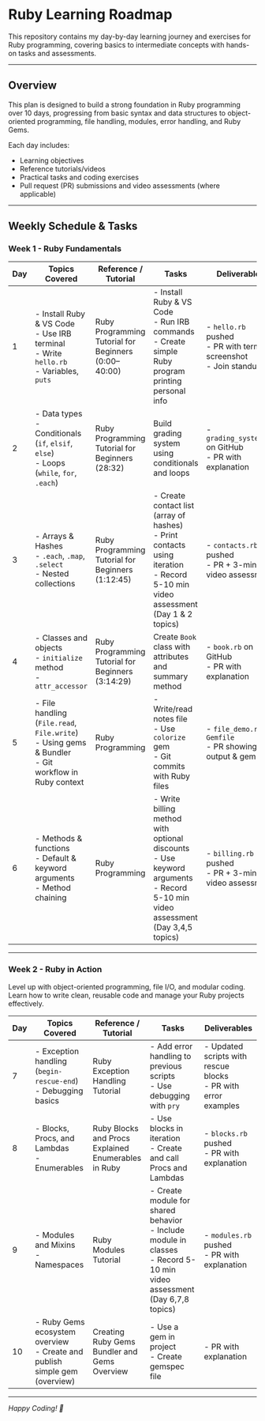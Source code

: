 # Ruby Learning Roadmap

This repository contains my day-by-day learning journey and exercises for Ruby programming, covering basics to intermediate concepts with hands-on tasks and assessments.

---

## Overview

This plan is designed to build a strong foundation in Ruby programming over 10 days, progressing from basic syntax and data structures to object-oriented programming, file handling, modules, error handling, and Ruby Gems.

Each day includes:
- Learning objectives
- Reference tutorials/videos
- Practical tasks and coding exercises
- Pull request (PR) submissions and video assessments (where applicable)

---

## Weekly Schedule & Tasks

### Week 1 - Ruby Fundamentals

| Day | Topics Covered                                         | Reference / Tutorial                                  | Tasks                                                    | Deliverables                                  |
|------|------------------------------------------------------|------------------------------------------------------|----------------------------------------------------------|-----------------------------------------------|
| 1    | - Install Ruby & VS Code <br> - Use IRB terminal <br> - Write `hello.rb` <br> - Variables, `puts` | Ruby Programming Tutorial for Beginners (0:00–40:00) | - Install Ruby & VS Code <br> - Run IRB commands <br> - Create simple Ruby program printing personal info | - `hello.rb` pushed <br> - PR with terminal screenshot <br> - Join standup |
| 2    | - Data types <br> - Conditionals (`if`, `elsif`, `else`) <br> - Loops (`while`, `for`, `.each`) | Ruby Programming Tutorial for Beginners (28:32)      | Build grading system using conditionals and loops         | - `grading_system.rb` on GitHub <br> - PR with explanation |
| 3    | - Arrays & Hashes <br> - `.each`, `.map`, `.select` <br> - Nested collections | Ruby Programming Tutorial for Beginners (1:12:45)    | - Create contact list (array of hashes) <br> - Print contacts using iteration <br> - Record 5-10 min video assessment (Day 1 & 2 topics) | - `contacts.rb` pushed <br> - PR + 3-min video assessment |
| 4    | - Classes and objects <br> - `initialize` method <br> - `attr_accessor` | Ruby Programming Tutorial for Beginners (3:14:29)    | Create `Book` class with attributes and summary method   | - `book.rb` on GitHub <br> - PR with explanation           |
| 5    | - File handling (`File.read`, `File.write`) <br> - Using gems & Bundler <br> - Git workflow in Ruby context | Ruby Programming                                      | - Write/read notes file <br> - Use `colorize` gem <br> - Git commits with Ruby files | - `file_demo.rb` + `Gemfile` <br> - PR showing file output & gem use |
| 6    | - Methods & functions <br> - Default & keyword arguments <br> - Method chaining | Ruby Programming                                      | - Write billing method with optional discounts <br> - Use keyword arguments <br> - Record 5-10 min video assessment (Day 3,4,5 topics) | - `billing.rb` pushed <br> - PR + 3-min video assessment |

---

### Week 2 - Ruby in Action

Level up with object-oriented programming, file I/O, and modular coding. Learn how to write clean, reusable code and manage your Ruby projects effectively.

| Day | Topics Covered                                         | Reference / Tutorial                                  | Tasks                                                    | Deliverables                                  |
|------|------------------------------------------------------|------------------------------------------------------|----------------------------------------------------------|-----------------------------------------------|
| 7    | - Exception handling (`begin-rescue-end`) <br> - Debugging basics | Ruby Exception Handling Tutorial                      | - Add error handling to previous scripts <br> - Use debugging with `pry` | - Updated scripts with rescue blocks <br> - PR with error examples |
| 8    | - Blocks, Procs, and Lambdas <br> - Enumerables       | Ruby Blocks and Procs Explained <br> Enumerables in Ruby | - Use blocks in iteration <br> - Create and call Procs and Lambdas | - `blocks.rb` pushed <br> - PR with explanation |
| 9    | - Modules and Mixins <br> - Namespaces                 | Ruby Modules Tutorial                                 | - Create module for shared behavior <br> - Include module in classes <br> - Record 5-10 min video assessment (Day 6,7,8 topics) | - `modules.rb` pushed <br> - PR with explanation |
| 10   | - Ruby Gems ecosystem overview <br> - Create and publish simple gem (overview) | Creating Ruby Gems <br> Bundler and Gems Overview    | - Use a gem in project <br> - Create gemspec file        | - PR with explanation                          |

---

*Happy Coding! 🚀*

